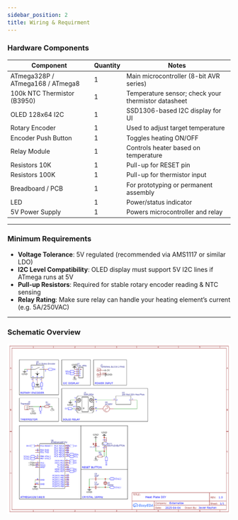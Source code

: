 ```yaml
---
sidebar_position: 2
title: Wiring & Requirment
---
```


### Hardware Components

| Component                        | Quantity | Notes                                              |
|----------------------------------|----------|----------------------------------------------------|
| ATmega328P / ATmega168 / ATmega8| 1        | Main microcontroller (8-bit AVR series)            |
| 100k NTC Thermistor (B3950)      | 1        | Temperature sensor; check your thermistor datasheet |
| OLED 128x64 I2C                  | 1        | SSD1306-based I2C display for UI                   |
| Rotary Encoder                   | 1        | Used to adjust target temperature                  |
| Encoder Push Button              | 1        | Toggles heating ON/OFF                             |
| Relay Module                     | 1        | Controls heater based on temperature               |
| Resistors 10K                    | 1        | Pull-up for RESET pin                              |
| Resistors 100K                   | 1        | Pull-up for thermistor input                       |
| Breadboard / PCB                 | 1        | For prototyping or permanent assembly              |
| LED                              | 1        | Power/status indicator                             |
| 5V Power Supply                  | 1        | Powers microcontroller and relay                   |

---

### Minimum Requirements

- **Voltage Tolerance**: 5V regulated (recommended via AMS1117 or similar LDO)
- **I2C Level Compatibility**: OLED display must support 5V I2C lines if ATmega runs at 5V
- **Pull-up Resistors**: Required for stable rotary encoder reading & NTC sensing
- **Relay Rating**: Make sure relay can handle your heating element’s current (e.g. 5A/250VAC)

---

### Schematic Overview

![SCHEMATIC](https://github.com/javierrayhan/Atmega328-168-8-Heat-plate/raw/main/images/schematic.png)


